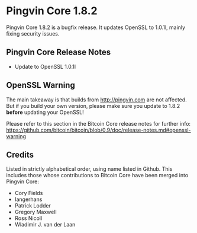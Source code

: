 # Pingvin Core 1.8.2

Pingvin Core 1.8.2 is a bugfix release. It updates OpenSSL to 1.0.1l, mainly fixing security issues.

## Pingvin Core Release Notes

* Update to OpenSSL 1.0.1l


## OpenSSL Warning

The main takeaway is that builds from http://pingvin.com are not affected. But if you build your own version,
please make sure you update to 1.8.2 **before** updating your OpenSSL!

Please refer to this section in the Bitcoin Core release notes for further info: https://github.com/bitcoin/bitcoin/blob/0.9/doc/release-notes.md#openssl-warning


## Credits

Listed in strictly alphabetical order, using name listed in Github. This
includes those whose contributions to Bitcoin Core have been merged
into Pingvin Core:

* Cory Fields
* langerhans
* Patrick Lodder
* Gregory Maxwell
* Ross Nicoll
* Wladimir J. van der Laan
